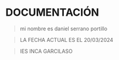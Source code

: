 # DOCUMENTACIÓN
  
  > mi nombre es daniel serrano portillo

  >  LA FECHA ACTUAL ES EL 20/03/2024

  > IES INCA GARCILASO
